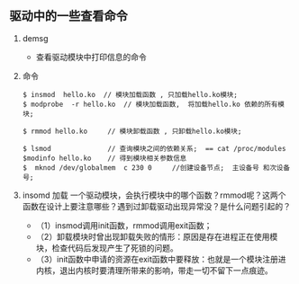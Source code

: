 ## 驱动中的一些查看命令

1. demsg

   + 查看驱动模块中打印信息的命令

2. 命令

   ```
   $ insmod  hello.ko  // 模块加载函数 , 只加载hello.ko模块;
   $ modprobe  -r hello.ko	// 模块加载函数,  将加载hello.ko 依赖的所有模块;
   
   $ rmmod hello.ko		// 模块卸载函数 , 只卸载hello.ko模块;
   
   $ lsmod 				// 查询模块之间的依赖关系;  == cat /proc/modules
   $modinfo hello.ko	// 得到模块相关参数信息
   $  mknod /dev/globalmem  c 230 0 	//创建设备节点;  主设备号 和次设备号;
   ```

3. insomd 加载 一个驱动模块，会执行模块中的哪个函数？rmmod呢？这两个函数在设计上要注意哪些？遇到过卸载驱动出现异常没？是什么问题引起的？

   + （1）insmod调用init函数，rmmod调用exit函数；
   + （2）卸载模块时曾出现卸载失败的情形：原因是存在进程正在使用模块，检查代码后发现产生了死锁的问题。
   + （3）init函数中申请的资源在exit函数中要释放：也就是一个模块注册进内核，退出内核时要清理所带来的影响，带走一切不留下一点痕迹。

